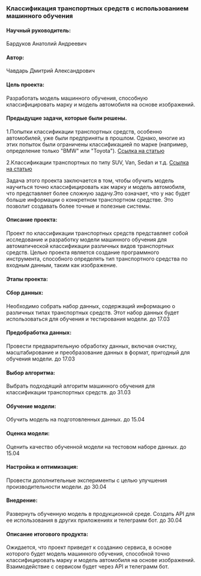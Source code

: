 ### Классификация транспортных средств с использованием машинного обучения

#### Научный руководитель:
Бардуков Анатолий Андреевич

#### Автор:
Чавдарь Дмитрий Александрович

#### Цель проекта: 
Разработать модель машинного обучения, способную классифицировать марку и модель автомобиля
на основе изображений.

#### Предыдущие задачи, которые были решены.
1.Попытки классификации транспортных средств, особенно автомобилей, уже были предприняты в прошлом.
Однако, многие из этих попыток были ограничены классификацией по марке (например, определение только "BMW" или "Toyota").
[Cсылка на статью](https://medium.com/@sridatta0808/deep-learning-based-vehicle-make-model-mmr-classification-on-carconnection-dataset-9bc93997041f)

2.Классификации транспортных по типу SUV, Van, Sedan и т.д.
[Cсылка на статью](https://prakhargurawa.medium.com/creating-a-vehicle-detection-and-classification-ml-pipeline-using-yolo-and-mobilenet-transfer-a15f7b1e8ec9)


Задача этого проекта заключается в том, чтобы обучить модель научиться точно классифицировать как марку
и модель автомобиля, что представляет более сложную задачу.Это означает, что у нас будет больше информации
о конкретном транспортном средстве. Это позволит создавать более точные и полезные системы.


#### Описание проекта:
Проект по классификации транспортных средств представляет собой исследование
и разработку модели машинного обучения для автоматической классификации различных
видов транспортных средств. Целью проекта является создание программного инструмента,
способного определять тип транспортного средства по входным данным, таким как изображение.

#### Этапы проекта:

#### Сбор данных:
Необходимо собрать набор данных, содержащий информацию о различных типах
транспортных средств. Этот набор данных будет использоваться для обучения и тестирования
модели. до 17.03

#### Предобработка данных:
Провести предварительную обработку данных, включая очистку, масштабирование
и преобразование данных в формат, пригодный для обучения модели. до 17.03

#### Выбор алгоритма:
Выбрать подходящий алгоритм машинного обучения для классификации транспортных средств.
до 31.03

#### Обучение модели:
Обучить модель на подготовленных данных.
до 15.04

#### Оценка модели:
Оценить качество обученной модели на тестовом наборе данных.
до 15.04

#### Настройка и оптимизация:
Провести дополнительные эксперименты с целью улучшения производительности модели.
до 30.04

#### Внедрение:
Развернуть обученную модель в продукционной среде. Создать API для ее использования 
в других приложениях и телеграмм бот.
до 30.04

#### Описание итогового продукта:
Ожидается, что проект приведет к созданию сервиса, в основе которого будет модель машинного обучения, способной
точно классифицировать марку и модель автомобиля на основе изображений.
Взаимодействие с сервисом будет через API и телеграмм бот.

